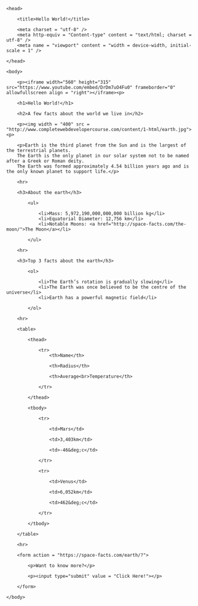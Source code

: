 <!doctype html>

<html>

	<head>
	
		<title>Hello World!</title>
		
		<meta charset = "utf-8" />
		<meta http-equiv = "Content-type" content = "text/html; charset = utf-8" />
        <meta name = "viewport" content = "width = device-width, initial-scale = 1" />
	
	</head>
	
	<body>
	
		<p><iframe width="560" height="315" src="https://www.youtube.com/embed/DrDm7uO4Fu0" frameborder="0" allowfullscreen align = "right"></iframe><p>
		
		<h1>Hello World!</h1>
		
		<h2>A few facts about the world we live in</h2>
		
		<p><img width = "400" src = "http://www.completewebdevelopercourse.com/content/1-html/earth.jpg"><p>
		
		<p>Earth is the third planet from the Sun and is the largest of the terrestrial planets.
		The Earth is the only planet in our solar system not to be named after a Greek or Roman deity.
		The Earth was formed approximately 4.54 billion years ago and is the only known planet to support life.</p>
		
		<hr>
		
		<h3>About the earth</h3>
        
            <ul>
            
                <li>Mass: 5,972,190,000,000,000 billion kg</li>
                <li>Equatorial Diameter: 12,756 km</li>
                <li>Notable Moons: <a href="http://space-facts.com/the-moon/">The Moon</a></li>
        
            </ul>
        
        <hr>
        
        <h3>Top 3 facts about the earth</h3>
		
			<ol>
            
                <li>The Earth’s rotation is gradually slowing</li>
                <li>The Earth was once believed to be the centre of the universe</li>
                <li>Earth has a powerful magnetic field</li>
        
            </ol>
			
		<hr>
		
		<table>	
		
			<thead>
			
				<tr>
					<th>Name</th>
				
					<th>Radius</th>
				
					<th>Average<br>Temperature</th>
					
				</tr>
			
			</thead>
			
			<tbody>
			
				<tr>
				
					<td>Mars</td>
					
					<td>3,403km</td>
					
					<td>-46&deg;c</td>
				
				</tr>
				
				<tr>
				
					<td>Venus</td>
					
					<td>6,052km</td>
					
					<td>462&deg;c</td>
				
				</tr>
			
			</tbody>
					
		</table>
		
		<hr>
		
		<form action = "https://space-facts.com/earth/?">
			
			<p>Want to know more?</p>
		
			<p><input type="submit" value = "Click Here!"></p>
			
		</form>
	
	</body>
	
</html>
